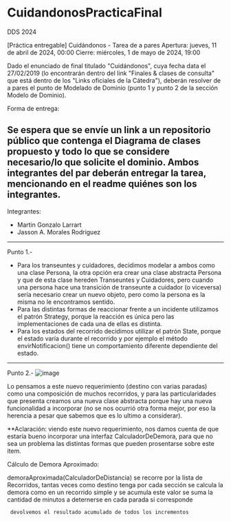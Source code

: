 # CuidandonosPracticaFinal
DDS 2024

[Práctica entregable] Cuidándonos - Tarea de a pares
Apertura: jueves, 11 de abril de 2024, 00:00
Cierre: miércoles, 1 de mayo de 2024, 19:00

Dado el enunciado de final titulado "Cuidándonos", cuya fecha data el 27/02/2019 (lo encontrarán dentro del link "Finales & clases de consulta" que está dentro de los "Links oficiales de la Cátedra"), deberán resolver de a pares el punto de Modelado de Dominio (punto 1 y punto 2 de la sección Modelo de Dominio). 

Forma de entrega:

Se espera que se envíe un link a un repositorio público que contenga el Diagrama de clases propuesto y todo lo que se considere necesario/lo que solicite el dominio. 
Ambos integrantes del par deberán entregar la tarea, mencionando en el readme quiénes son los integrantes.
-----------------------------------------------------------------------------------------------
Integrantes:
 - Martin Gonzalo Larrart
 - Jasson A. Morales Rodriguez

-------------------------------------------------------------------------------------------------
Punto 1.- 
  * Para los transeuntes y cuidadores, decidimos modelar a ambos como una clase Persona, la otra opción era crear una clase abstracta Persona y que de esta clase hereden Transeuntes y Cuidadores, pero cuando una persona hace una transición de transeunte a cuidador (o viceversa) sería necesario crear un nuevo objeto, pero como la persona es la misma no le encontramos sentido.
  * Para las distintas formas de reaccionar frente a un incidente utilizamos el patrón Strategy, porque la reacción es única pero las implementaciones de cada una de ellas es distinta.
  * Para los estados del recorrido decidimos utilizar el patrón State, porque el estado varía durante el recorrido y por ejemplo el método envirNotificacion() tiene un comportamiento diferente dependiente del estado.
--------------------------------------------------------------------------------------------------
Punto 2.-
![image](https://github.com/JassonMRo/CuidandonosPracticaFinal/assets/83483424/ab032a3e-a6b5-48fe-a824-5566116660a5)

Lo pensamos a este nuevo requerimiento (destino con varias paradas) como una composición de muchos recorridos, y para las particularidades que presenta creamos una nueva clase abstracta porque hay una nueva funcionalidad a incorporar (no se nos ocurrió otra forma mejor, por eso la herencia a pesar que sabemos que es lo ultimo a considerar).

**Aclaración: viendo este nuevo requerimiento, nos damos cuenta de que estaría bueno incorporar una interfaz CalculadorDeDemora, para que no sea un problema las distintas formas que pueden prosentarse sobre este item.

Cálculo de Demora Aproximado:

demoraAproximada(CalculadorDeDistancia)
	 se recorre por la lista de Recorridos, tantas veces como destino tenga
		  por cada sección se calcula la demora como en un recorrido simple y se acumula este valor
		  se suma la cantidad de minutos a deternerse en cada parada si corresponde
		
	 devolvemos el resultado acumulado de todos los incrementos

  
